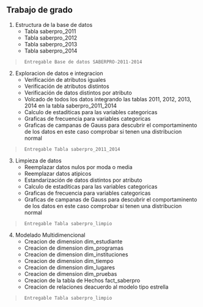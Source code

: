  ## Trabajo de grado
1.    Estructura de la base de datos
      <ul>
           <li>Tabla saberpro_2011</li>
           <li>Tabla saberpro_2012</li>
           <li>Tabla saberpro_2013</li>
           <li>Tabla saberpro_2014</li>           
      </ul>
>      Entregable Base de datos SABERPRO-2011-2014
      
2.   Exploracion de datos e integracion
     <ul>
           <li>Verificación de atributos iguales</li>
           <li>Verificación de atributos distintos</li>
           <li>Verificación de datos distintos por atributo</li>
           <li>Volcado de todos los datos integrando las tablas 2011, 2012, 2013, 2014 en la tabla saberpro_2011_2014</li>
           <li>Calculo de estaditicas para las variables categoricas</li>           
           <li>Graficas de frecuencia para variables categoricas </li>
           <li>Graficas de campanas de Gauss para descubrir el comportaminento de los datos en este caso comprobar si tenen una distribucion normal </li>          
      </ul>      
>      Entregable Tabla saberpro_2011_2014    

  3.   Limpieza de datos
        <ul>
           <li>Reemplazar datos nulos por moda o media</li>
           <li>Reemplazar datos atipicos</li>
           <li>Estandarización de datos distintos por atributo</li>
           <li>Calculo de estaditicas para las variables categoricas</li>           
           <li>Graficas de frecuencia para variables categoricas </li>
           <li>Graficas de campanas de Gauss para descubrir el comportaminento de los datos en este caso comprobar si tenen una distribucion normal </li>          
       </ul>       
>      Entregable Tabla saberpro_limpio
   
   4.   Modelado Multidimencional
        <ul>
           <li>Creacion de dimension dim_estudiante</li>
           <li>Creacion de dimension dim_programas</li>
           <li>Creacion de dimension dim_instituciones</li>
           <li>Creacion de dimension dim_tiempo</li>           
           <li>Creacion de dimension dim_lugares</li>
           <li>Creacion de dimension dim_pruebas</li>  
           <li>Creacion de la tabla de Hechos fact_saberpro</li>
           <li>Creacion de relaciones deacuerdo al modelo tipo estrella</li>
        </ul>       
>      Entregable Tabla saberpro_limpio
   




